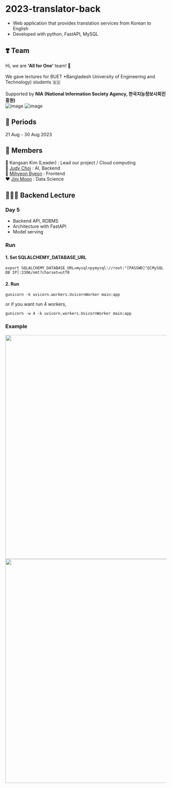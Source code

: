 # 2023-translator-back
- Web application that provides translation services from Korean to English   
- Developed with python, FastAPI, MySQL   

## ❣️ Team

Hi, we are **'All for One'** team! 🤗
<br>
<br>
We gave lectures for BUET *Bangladesh University of Engineering and Technology) students 🇧🇩
<br>
<br>
Supported by **NIA (National Information Society Agency, 한국지능정보사회진흥원)**
<br>
![image](https://github.com/KIV-All-For-One/Lecture/assets/53294075/22bf88f4-8b19-4e69-81b6-0812d39d3af4) ![image](https://github.com/KIV-All-For-One/Lecture/assets/53294075/ccd2da49-6353-4eb3-a803-19581c658ee0)


## 📅 Periods
21 Aug - 30 Aug 2023

## 👥 Members
👑 Kangsan Kim (Leader) : Lead our project / Cloud computing   
🤖 [Judy Choi](https://github.com/judy-choi) : AI, Backend   
🥛 [Mihyeon Byeon](https://github.com/cocoball200) : Frontend   
❤️ [Jini Moon](https://github.com/JiniMoon62) : Data Science  

## 🧑🏻‍🏫 Backend Lecture
### Day 5
- Backend API, RDBMS
- Architecture with FastAPI
- Model serving

### Run
#### 1. Set SQLALCHEMY_DATABASE_URL
```
export SQLALCHEMY_DATABASE_URL=mysql+pymysql://root:"[PASSWD]"@[MySQL DB IP]:3306/nmt?charset=utf8
```

#### 2. Run
```
gunicorn -k uvicorn.workers.UvicornWorker main:app
```
or if you want run 4 workers,
```
gunicorn -w 4 -k uvicorn.workers.UvicornWorker main:app
```

### Example
<img src="https://github.com/Judy-Choi/2023-translator-back/assets/53294075/672ffd39-56f2-4ad0-8fa5-7c5badf735d1" width=700>

<img src="https://github.com/Judy-Choi/2023-translator-back/assets/53294075/906a6a4a-fedd-4fd5-be50-ea1e081d38e6" width=700>
